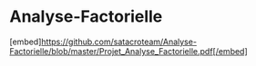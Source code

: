# Analyse-Factorielle

[embed]https://github.com/satacroteam/Analyse-Factorielle/blob/master/Projet_Analyse_Factorielle.pdf[/embed]
